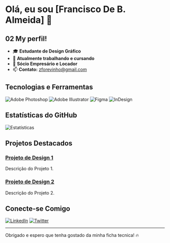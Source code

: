 # Olá, eu sou [Francisco De B. Almeida] 👋

## 02 My perfil!

- 🎓 **Estudante de Design Gráfico**
- 💼 **Atualmente trabalhando e cursando**
- 🚀 **Sócio Empresário e Locador**
- 📫 **Contato:** [zforevinho@gmail.com](mailto:zforevinho@gmail.com)

## Tecnologias e Ferramentas

![Adobe Photoshop](https://img.shields.io/badge/-Adobe%20Photoshop-26C6DA?style=flat&logo=adobephotoshop&logoColor=ffffff)
![Adobe Illustrator](https://img.shields.io/badge/-Adobe%20Illustrator-FF9A00?style=flat&logo=adobeillustrator&logoColor=ffffff)
![Figma](https://img.shields.io/badge/-Figma-F24E1E?style=flat&logo=figma&logoColor=ffffff)
![InDesign](https://img.shields.io/badge/-Adobe%20InDesign-E85C9D?style=flat&logo=adobeindesign&logoColor=ffffff)

## Estatísticas do GitHub

![Estatísticas](https://github-readme-stats.vercel.app/api?username=SeuUsuario&show_icons=true&hide_title=true&hide_border=true&count_private=true&include_all_commits=true&theme=radical)

## Projetos Destacados

### [Projeto de Design 1](URL-do-Projeto-1)
Descrição do Projeto 1.

### [Projeto de Design 2](URL-do-Projeto-2)
Descrição do Projeto 2.

## Conecte-se Comigo

[![LinkedIn](https://img.shields.io/badge/-LinkedIn-0A66C2?style=flat&logo=linkedin&logoColor=ffffff)](URL-do-Linkedin)
[![Twitter](https://img.shields.io/badge/-Twitter-1DA1F2?style=flat&logo=twitter&logoColor=ffffff)](URL-do-Twitter)

---

Obrigado e espero que tenha gostado da minha ficha tecnica! 🔥
